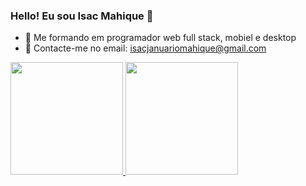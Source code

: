 ### Hello! Eu sou Isac Mahique 👋

- 🔭 Me formando em programador web full stack, mobiel e desktop
- 💬 Contacte-me no email: isacjanuariomahique@gmail.com




<div>
<a href="https://github.com/IsacMahique">
<img loading="lazy" height="180em" src="https://github-readme-stats.vercel.app/api?username=IsacMahique&show_icons=true&theme=dracula&include_all_commits=true&count_private=true"/>
<img loading="lazy" height="180em" src="https://github-readme-stats.vercel.app/api/top-langs/?username=IsacMahique&layout=compact&langs_count=7&theme=dracula"/>
<div>
